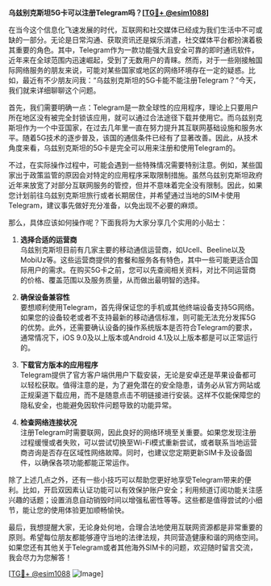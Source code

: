 **乌兹别克斯坦5G卡可以注册Telegram吗？[[TG💪+ @esim1088](https://t.me/s/esim1088)]**

在当今这个信息化飞速发展的时代，互联网和社交媒体已经成为我们生活中不可或缺的一部分。无论是日常沟通、获取资讯还是娱乐消遣，社交媒体平台都扮演着极其重要的角色。其中，Telegram作为一款功能强大且安全可靠的即时通讯软件，近年来在全球范围内迅速崛起，受到了无数用户的青睐。然而，对于一些刚接触国际网络服务的朋友来说，可能对某些国家或地区的网络环境存在一定的疑惑。比如，最近有不少朋友问我：“乌兹别克斯坦的5G卡能不能注册Telegram？”今天，我们就来详细聊聊这个问题。

首先，我们需要明确一点：Telegram是一款全球性的应用程序，理论上只要用户所在地区没有被完全封锁该应用，就可以通过合法途径下载并使用它。而乌兹别克斯坦作为一个中亚国家，在过去几年里一直在努力提升其互联网基础设施和服务水平。随着5G技术的逐步普及，该国的通信条件已经有了显著改善。因此，从技术角度来看，乌兹别克斯坦的5G卡是完全可以用来注册和使用Telegram的。

不过，在实际操作过程中，可能会遇到一些特殊情况需要特别注意。例如，某些国家出于政策监管的原因会对特定的应用程序采取限制措施。虽然乌兹别克斯坦政府近年来放宽了对部分互联网服务的管控，但并不意味着完全没有限制。因此，如果您计划前往乌兹别克斯坦旅行或者长期居住，并希望通过当地的SIM卡使用Telegram，建议事先做好充分准备，以免出现不必要的麻烦。

那么，具体应该如何操作呢？下面我将为大家分享几个实用的小贴士：

1. **选择合适的运营商**  
   乌兹别克斯坦目前有几家主要的移动通信运营商，如Ucell、Beeline以及MobiUz等。这些运营商提供的套餐和服务各有特色，其中一些可能更适合国际用户的需求。在购买5G卡之前，您可以先查阅相关资料，对比不同运营商的价格、覆盖范围以及服务质量，从而做出最明智的选择。

2. **确保设备兼容性**  
   要想顺利使用Telegram，首先得保证您的手机或其他终端设备支持5G网络。如果您的设备较老或者不支持最新的移动通信标准，则可能无法充分发挥5G的优势。此外，还需要确认设备的操作系统版本是否符合Telegram的要求，通常情况下，iOS 9.0及以上版本或Android 4.1及以上版本都是可以正常运行的。

3. **下载官方版本的应用程序**  
   Telegram提供了官方客户端供用户下载安装，无论是安卓还是苹果设备都可以轻松获取。值得注意的是，为了避免潜在的安全隐患，请务必从官方网站或正规渠道下载应用，而不是随意点击不明链接进行安装。这样不仅能保障您的隐私安全，也能避免因软件问题导致的功能异常。

4. **检查网络连接状况**  
   注册Telegram时需要联网，因此良好的网络环境至关重要。如果您发现注册过程缓慢或者失败，可以尝试切换至Wi-Fi模式重新尝试，或者联系当地运营商咨询是否存在区域性网络故障。同时，也建议您定期更新SIM卡及设备固件，以确保各项功能都能正常运作。

除了上述几点之外，还有一些小技巧可以帮助您更好地享受Telegram带来的便利。比如，开启双因素认证功能可以有效保护账户安全；利用频道订阅功能关注感兴趣的话题；设置消息自动销毁时间以增强私密性等等。这些都是值得尝试的小细节，能让您的使用体验更加顺畅愉快。

最后，我想提醒大家，无论身处何地，合理合法地使用互联网资源都是非常重要的原则。希望每位朋友都能够遵守当地的法律法规，共同营造健康和谐的网络空间。如果您还有其他关于Telegram或者其他海外SIM卡的问题，欢迎随时留言交流，我会尽力为您解答！

[[TG💪+ @esim1088](https://t.me/s/esim1088) ![Image](https://i.postimg.cc/4NQfJmqS/Snipaste-2025-05-13-00-14-12.png)]
